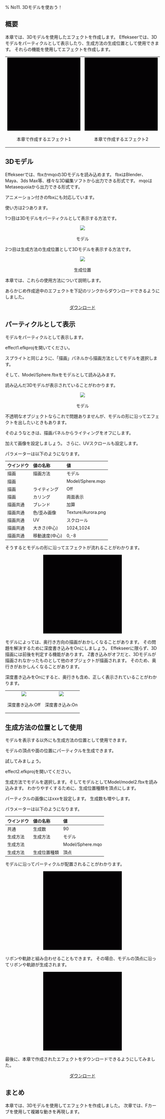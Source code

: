﻿% No11. 3Dモデルを使おう！

<div class="main">

## 概要

本章では、3Dモデルを使用したエフェクトを作成します。
Effekseerでは、3Dモデルをパーティクルとして表示したり、生成方法の生成位置として使用できます。
それらの機能を使用してエフェクトを作成します。

<div align="center">
<table>
<tr>

<td>
<div align="center">
<img src="../../img/Tutorial/11/effect1.gif">
<p>本章で作成するエフェクト1</p>
</div>
</td>
<td>
<div align="center">
<img src="../../img/Tutorial/11/effect2.gif">
<p>本章で作成するエフェクト2</p>
</div>
</td>

</tr>
</table>
</div>

## 3Dモデル

Effekseerでは、fbxかmqoの3Dモデルを読み込めます。
fbxはBlender、Maya、3ds Max等、様々な3D編集ソフトから出力できる形式です。
mqoはMetasequoiaから出力できる形式です。

アニメーション付きのfbxにも対応しています。

使い方は2つあります。

1つ目は3Dモデルをパーティクルとして表示する方法です。

<div align="center">
<img src="../../img/Tutorial/11/usecase_model.png">
<p>モデル</p>
</div>

2つ目は生成方法の生成位置として3Dモデルを表示する方法です。

<div align="center">
<img src="../../img/Tutorial/11/usecase_spawn.png">
<p>生成位置</p>
</div>

本章では、これらの使用方法について説明します。

<p>あらかじめ作成途中のエフェクトを下記のリンクからダウンロードできるようにしました。</p>
<div align="center">
<p><a href = "../../Sample/11_01_Sample.zip">ダウンロード</a></p>
</div>

## パーティクルとして表示

モデルをパーティクルとして表示します。

effect1.efkprojを開いてください。

スプライトと同じように、「描画」パネルから描画方法としてモデルを選択します。

そして、Model/Sphere.fbxをモデルとして読み込みます。

読み込んだ3Dモデルが表示されていることがわかります。

<div align="center">
<img src="../../img/Tutorial/11/model.png">
<p>モデル</p>
</div>

不透明なオブジェクトならこれで問題ありませんが、モデルの形に沿ってエフェクトを出したいときもあります。

そのようなときは、描画パネルからライティングをオフにします。

加えて画像を設定しましょう。
さらに、UVスクロールも設定します。

パラメーターは以下のようになります。

|ウインドウ|値の名称|値|
|:----|:----|:----|
|描画|描画方法|モデル|
|描画||Model/Sphere.mqo|
|描画|ライティング|Off|
|描画|カリング|両面表示|
|描画共通|ブレンド|加算|
|描画共通|色/歪み画像|Texture/Aurora.png|
|描画共通|UV|スクロール|
|描画共通|大きさ(中心)|1024,1024|
|描画共通|移動速度(中心)|0,-8|

そうするとモデルの形に沿ってエフェクトが流れることがわかります。

<div align="center">
<img src="../../img/Tutorial/11/effect1.gif">
</div>

モデルによっては、奥行き方向の描画がおかしくなることがあります。
その問題を解決するために深度書き込みをOnにしましょう。
Effekseerに限らず、3D描画には前後を判定する機能があります。
Z書き込みがオフだと、3Dモデルが描画されなかったものとして他のオブジェクトが描画されます。
そのため、奥行きがおかしんくなることがあります。

深度書き込みをOnにすると、奥行きも含め、正しく表示されていることがわかります。

<div align="center">
<table>
<tr>

<td>
<div align="center">
<img src="../../img/Tutorial/11/zwrite_off.png">
<p>深度書き込み:Off</p>
</div>
</td>
<td>
<div align="center">
<img src="../../img/Tutorial/11/zwrite_on.png">
<p>深度書き込み:On</p>
</div>
</td>

</tr>
</table>
</div>

## 生成方法の位置として使用

モデルを表示する以外にも生成方法の位置として使用できます。

モデルの頂点や面の位置にパーティクルを生成できます。

試してみましょう。

effect2.efkprojを開いてください。

生成方法でモデルを選択します。そしてモデルとしてModel/model2.fbxを読み込みます。
わかりやすくするために、生成位置種類を頂点にします。

パーティクルの画像にはxxxを設定します。
生成数も増やします。

パラメーターは以下のようになります。

|ウインドウ|値の名称|値|
|:----|:----|:----|
|共通|生成数|90|
|生成方法|生成方法|モデル|
|生成方法||Model/Sphere.mqo|
|生成方法|生成位置種類|頂点|

モデルに沿ってパーティクルが配置されることがわかります。

<div align="center">
<img src="../../img/Tutorial/11/effect2.gif">
</div>

リボンや軌跡と組み合わせることもできます。
その場合、モデルの頂点に沿ってリボンや軌跡が生成されます。

<div align="center">
<img src="../../img/Tutorial/11/effect3.gif">
</div>

最後に、本章で作成されたエフェクトをダウンロードできるようにしてみました。

<div align="center">
<a href = "../../Sample/11_02_Sample.zip">ダウンロード</a>
</div>

## まとめ

本章では、3Dモデルを使用してエフェクトを作成しました。
次章では、Fカーブを使用して複雑な動きを再現します。

</div>
